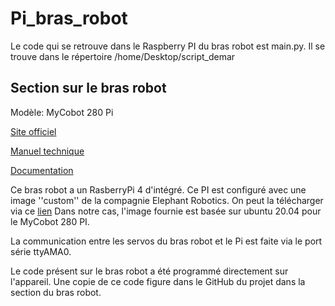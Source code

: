 # Pi_bras_robot

Le code qui se retrouve dans le Raspberry PI du bras robot est main.py. Il se trouve dans le répertoire /home/Desktop/script_demar

## Section sur le bras robot

Modèle: MyCobot 280 Pi

[Site officiel](https://www.elephantrobotics.com/en/mycobot-pi/)

[Manuel technique](https://www.elephantrobotics.com/wp-content/uploads/2021/03/myCobot-User-Mannul-EN-V20210318.pdf)

[Documentation](https://docs.elephantrobotics.com/docs/gitbook-en/)

Ce bras robot a un RasberryPi 4 d'intégré. Ce PI est configuré avec une image ''custom'' de la compagnie Elephant Robotics.
On peut la télécharger via ce [lien](https://www.elephantrobotics.com/en/downloads/)
Dans notre cas, l'image fournie est basée sur ubuntu 20.04 pour le MyCobot 280 PI.

La communication entre les servos du bras robot et le Pi est faite via
le port série ttyAMA0.

Le code présent sur le bras robot a été programmé directement sur l'appareil. Une copie de ce code figure dans le GitHub du projet dans la section du bras robot.
